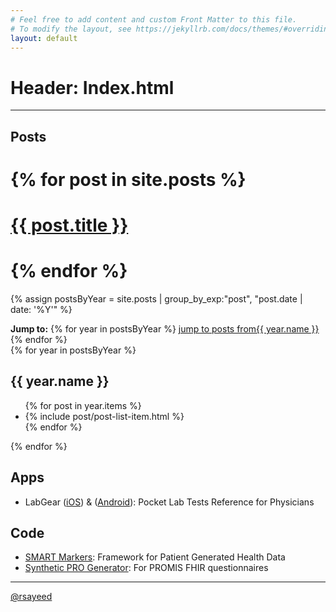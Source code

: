 ```yaml
---
# Feel free to add content and custom Front Matter to this file.
# To modify the layout, see https://jekyllrb.com/docs/themes/#overriding-theme-defaults
layout: default
---
```


# Header: Index.html 
--------------------
## Posts

# {% for post in site.posts  %}
# <a href="{{ post.url }}">{{ post.title }}</a>
# {% endfor %}

{% assign postsByYear = site.posts | group_by_exp:"post", "post.date | date: '%Y'" %}
<nav class="menu browse by-year text-center" aria-label="year">
  <strong aria-hidden="true">Jump to:</strong>
  {% for year in postsByYear %}
  <a href="#{{ year.name }}"><span class="visually-hidden">jump to posts from</span>{{ year.name }}</a>
  {% endfor %}
</nav>
{% for year in postsByYear %}
<h2 id="{{ year.name }}">{{ year.name }}</h2>
<ul aria-label="posts from {{ year.name }}">
  {% for post in year.items %}
  <li>
    {% include post/post-list-item.html %}
  </li>
  {% endfor %}
</ul>
{% endfor %}

## Apps

- LabGear ([iOS][ios-labgear]) & ([Android][android-labgear]): Pocket Lab Tests Reference for Physicians

## Code

- [SMART Markers](https://github.com/smartmarkers): Framework for Patient Generated Health Data
- [Synthetic PRO Generator](https://github.com/raheelsayeed/synthetic-pros): For PROMIS FHIR questionnaires


[ios-labgear]: https://apps.apple.com/us/app/labgear-medical-lab-tests/id350942163
[android-labgear]: https://play.google.com/store/apps/details?id=com.smartddx.labgearessentials&hl=en_US


--------------------

<a href="https://twitter.com/rsayeed">@rsayeed</a>

